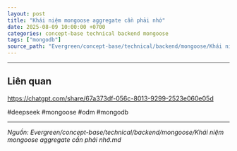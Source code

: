```yaml
---
layout: post
title: "Khái niệm mongoose aggregate cần phải nhớ"
date: 2025-08-09 10:00:00 +0700
categories: concept-base technical backend mongoose
tags: ["mongodb"]
source_path: "Evergreen/concept-base/technical/backend/mongoose/Khái niệm mongoose aggregate cần phải nhớ.md"
---
```

---
## Liên quan

https://chatgpt.com/share/67a373df-056c-8013-9299-2523e060e05d

#deepseek #mongoose #odm #mongodb

---
*Nguồn: Evergreen/concept-base/technical/backend/mongoose/Khái niệm mongoose aggregate cần phải nhớ.md*